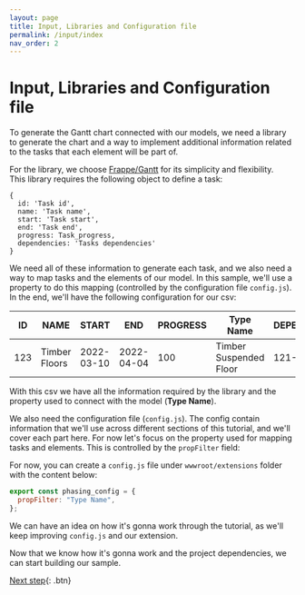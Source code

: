 ```yaml
---
layout: page
title: Input, Libraries and Configuration file
permalink: /input/index
nav_order: 2
---
```


# Input, Libraries and Configuration file

To generate the Gantt chart connected with our models, we need a library to generate the chart and a way to implement additional information related to the tasks that each element will be part of.

For the library, we choose [Frappe/Gantt](https://frappe.io/gantt) for its simplicity and flexibility. <br /> This library requires the following object to define a task:

```
{
  id: 'Task id',
  name: 'Task name',
  start: 'Task start',
  end: 'Task end',
  progress: Task_progress,
  dependencies: 'Tasks dependencies'
}
```

We need all of these information to generate each task, and we also need a way to map tasks and the elements of our model. In this sample, we'll use a property to do this mapping (controlled by the configuration file `config.js`). <br /> In the end, we'll have the following configuration for our csv:

| ID  | NAME          | START      | END        | PROGRESS | Type Name              | DEPENDENCIES |
| --- | ------------- | ---------- | ---------- | -------- | ---------------------- | ------------ |
| 123 | Timber Floors | 2022-03-10 | 2022-04-04 | 100      | Timber Suspended Floor | 121-122      |

With this csv we have all the information required by the library and the property used to connect with the model (**Type Name**).

We also need the configuration file (`config.js`). The config contain information that we'll use across different sections of this tutorial, and we'll cover each part here. For now let's focus on the property used for mapping tasks and elements. This is controlled by the `propFilter` field:

For now, you can create a `config.js` file under `wwwroot/extensions` folder with the content below:

```js
export const phasing_config = {
  propFilter: "Type Name",
};
```

We can have an idea on how it's gonna work through the tutorial, as we'll keep improving `config.js` and our extension.

Now that we know how it's gonna work and the project dependencies, we can start building our sample.

[Next step](/building/home){: .btn}
